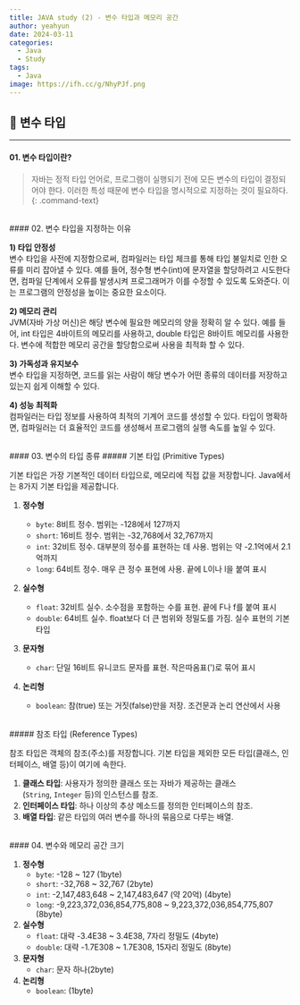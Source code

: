```yaml
---
title: JAVA study (2) - 변수 타입과 메모리 공간
author: yeahyun
date: 2024-03-11
categories:
  - Java
  - Study 
tags:
  - Java
image: https://ifh.cc/g/NhyPJf.png
---
```

## 🔎 변수 타입
---
#### 01. 변수 타입이란?

>자바는 정적 타입 언어로, 프로그램이 실행되기 전에 모든 변수의 타입이 결정되어야 한다. 이러한 특성 때문에 변수 타입을 명시적으로 지정하는 것이 필요하다.
{: .command-text}

<br>
#### 02. 변수 타입을 지정하는 이유

**1) 타입 안정성**   
변수 타입을 사전에 지정함으로써, 컴파일러는 타입 체크를 통해 타입 불일치로 인한 오류를 미리 잡아낼 수 있다. 예를 들어, 정수형 변수(int)에 문자열을 할당하려고 시도한다면, 컴파일 단계에서 오류를 발생시켜 프로그래머가 이를 수정할 수 있도록 도와준다. 이는 프로그램의 안정성을 높이는 중요한 요소이다.

**2) 메모리 관리**   
JVM(자바 가상 머신)은 해당 변수에 필요한 메모리의 양을 정확히 알 수 있다.
예를 들어, int 타입은 4바이트의 메모리를 사용하고, double 타입은 8바이트 메모리를 사용한다.
변수에 적합한 메모리 공간을 할당함으로써 사용을 최적화 할 수 있다.

**3) 가독성과 유지보수**   
변수 타입을 지정하면, 코드를 읽는 사람이 해당 변수가 어떤 종류의 데이터를 저장하고 있는지 쉽게 이해할 수 있다.

**4) 성능 최적화**   
컴파일러는 타입 정보를 사용하여 최적의 기계어 코드를 생성할 수 있다. 타입이 명확하면, 컴파일러는 더 효율적인 코드를 생성해서 프로그램의 실행 속도를 높일 수 있다.


<br>
#### 03. 변수의 타입 종류
##### 기본 타입 (Primitive Types)

기본 타입은 가장 기본적인 데이터 타입으로, 메모리에 직접 값을 저장합니다. Java에서는 8가지 기본 타입을 제공합니다.

1. **정수형**
    - `byte`: 8비트 정수. 범위는 -128에서 127까지
    - `short`: 16비트 정수. 범위는 -32,768에서 32,767까지
    - `int`: 32비트 정수. 대부분의 정수를 표현하는 데 사용. 범위는 약 -2.1억에서 2.1억까지
    - `long`: 64비트 정수. 매우 큰 정수 표현에 사용. 끝에 L이나 l을 붙여 표시
2. **실수형**
    
    - `float`: 32비트 실수. 소수점을 포함하는 수를 표현. 끝에 F나 f를 붙여 표시
    - `double`: 64비트 실수. float보다 더 큰 범위와 정밀도를 가짐. 실수 표현의 기본 타입
3. **문자형**
    
    - `char`: 단일 16비트 유니코드 문자를 표현. 작은따옴표(')로 묶어 표시
4. **논리형**
    
    - `boolean`: 참(true) 또는 거짓(false)만을 저장. 조건문과 논리 연산에서 사용

<br>
##### 참조 타입 (Reference Types)

참조 타입은 객체의 참조(주소)를 저장합니다. 기본 타입을 제외한 모든 타입(클래스, 인터페이스, 배열 등)이 여기에 속한다.

1. **클래스 타입**: 사용자가 정의한 클래스 또는 자바가 제공하는 클래스(`String`, `Integer` 등)의 인스턴스를 참조.
2. **인터페이스 타입**: 하나 이상의 추상 메소드를 정의한 인터페이스의 참조.
3. **배열 타입**: 같은 타입의 여러 변수를 하나의 묶음으로 다루는 배열.


<br>
#### 04. 변수와 메모리 공간 크기

1. **정수형**
    - `byte`: -128 ~ 127 (1byte)
    - `short`: -32,768 ~ 32,767 (2byte)
    - `int`: -2,147,483,648 ~ 2,147,483,647 (약 20억) (4byte)
    - `long`: -9,223,372,036,854,775,808 ~ 9,223,372,036,854,775,807 (8byte)
2. **실수형**
    - `float`: 대략 -3.4E38 ~ 3.4E38, 7자리 정밀도 (4byte)
    - `double`: 대략 -1.7E308 ~ 1.7E308, 15자리 정밀도 (8byte)
3. **문자형**
    - `char`: 문자 하나(2byte)
4. **논리형**
    - `boolean`: (1byte)